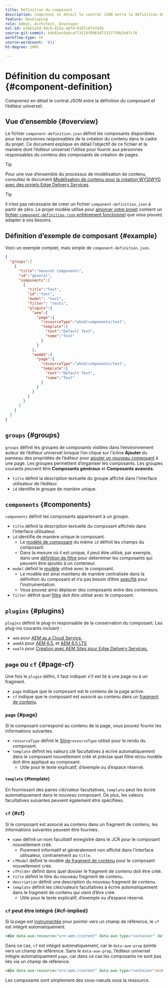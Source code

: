 ```yaml
---
title: Définition du composant
description: Comprenez en détail le contrat JSON entre la définition du composant et l’éditeur universel.
feature: Developing
role: Admin, Architect, Developer
exl-id: e1bb1a54-50c0-412a-a8fd-8167c6f47d2b
source-git-commit: b4e61ec6abcaf73119f8963d72317759b2bd7c76
workflow-type: ht
source-wordcount: '611'
ht-degree: 100%

---
```


# Définition du composant {#component-definition}

Comprenez en détail le contrat JSON entre la définition du composant et l’éditeur universel.

## Vue d’ensemble {#overview}

Le fichier `component-definition.json` définit les composants disponibles pour les personnes responsables de la création du contenu dans le cadre du projet. Ce document explique en détail l’objectif de ce fichier et la manière dont l’éditeur universel l’utilise pour fournir aux personnes responsables du contenu des composants de création de pages.

>[!TIP]
>
>Pour une vue d’ensemble du processus de modélisation de contenu, consultez le document [Modélisation de contenu pour la création WYSIWYG avec des projets Edge Delivery Services](https://www.aem.live/developer/component-model-definitions).

>[!TIP]
>
>Il n’est pas nécessaire de créer un fichier `component-definition.json` à partir de zéro. Le projet modèle utilisé pour [ amorcer votre projet](https://www.aem.live/developer/ue-tutorial) contient un [fichier `component-definition.json` entièrement fonctionnel](https://github.com/adobe-rnd/aem-boilerplate-xwalk/blob/main/component-definition.json) que vous pouvez adapter à vos besoins.

## Définition d’exemple de composant {#example}

Voici un exemple complet, mais simple de `component-definition.json`.

```json
{
  "groups":[
    {
      "title":"General Components",
      "id":"general",
      "components":[
        {
          "title":"Text",
          "id":"text",
          "model": "text",
          "filter": "texts",
          "plugins":{
            "aem":{
              "page":{
                "resourceType":"wknd/components/text",
                "template":{
                  "text":"Default Text",
                  "name":"Text"
                }
              }
            },
            "aem65":{
              "page":{
                "resourceType":"wknd/components/text",
                "template":{
                  "text":"Default Text",
                  "name":"Text"
                }
              }
            }
          }
        }
      ]
    }
  ]
}
```

## `groups` {#groups}

`groups` définit les groupes de composants visibles dans l’environnement auteur de l’éditeur universel lorsque l’on clique sur l’icône **Ajouter** du panneau des propriétés de l’éditeur pour [ajouter un nouveau composant](/help/sites-cloud/authoring/universal-editor/authoring.md#adding-components) à une page. Les groupes permettent d’organiser les composants. Les groupes courants peuvent être **Composants généraux** et **Composants avancés**.

* `title` définit la description textuelle du groupe affiché dans l’interface utilisateur de l’éditeur.
* `id` identifie le groupe de manière unique.

## `components` {#components}

`components` définit les composants appartenant à un groupe.

* `title` définit la description textuelle du composant affichée dans l’interface utilisateur.
* `id` identifie de manière unique le composant.
   * Le [modèle de composant](/help/implementing/universal-editor/field-types.md#model-structure) du même `id` définit les champs du composant.
   * Dans la mesure où il est unique, il peut être utilisé, par exemple, dans une [définition de filtre](/help/implementing/universal-editor/filtering.md) pour déterminer les composants qui peuvent être ajoutés à un conteneur.
* `model` définit le [modèle](/help/implementing/universal-editor/field-types.md#model-structure) utilisé avec le composant.
   * Le modèle est ainsi maintenu de manière centralisée dans la définition du composant et n’a pas besoin d’être [spécifié](/help/implementing/universal-editor/field-types.md#instrumentation) pour l’instrumentation.
   * Vous pouvez ainsi déplacer des composants entre des conteneurs.
* `filter` définit quel [ filtre](/help/implementing/universal-editor/filtering.md) doit être utilisé avec le composant.

## `plugins` {#plugins}

`plugins` définit le plug-in responsable de la conservation du composant. Les plug-ins courants incluent :

* `aem` pour [AEM as a Cloud Service.](https://experienceleague.adobe.com/fr/docs/experience-manager-cloud-service)
* `aem65` pour [AEM 6.5.](https://experienceleague.adobe.com/fr/docs/experience-manager-65) et [AEM 6.5 LTS](https://experienceleague.adobe.com/fr/docs/experience-manager-65-lts)
* `xwalk` pour [Création avec AEM Sites pour Edge Delivery Services.](https://www.aem.live/developer/ue-tutorial)

## `page` ou `cf` {#page-cf}

Une fois le `plugin` défini, il faut indiquer s’il est lié à une page ou à un fragment.

* `page` indique que le composant est le contenu de la page active.
* `cf` indique que le composant est associé au contenu dans un [fragment de contenu](/help/assets/content-fragments/content-fragments.md).

### `page` {#page}

Si le composant correspond au contenu de la page, vous pouvez fournir les informations suivantes.

* `resourceType` définit le [Sling](/help/implementing/developing/introduction/sling-cheatsheet.md)`resourceType` utilisé pour le rendu du composant.
* `template` définit les valeurs clé facultatives à écrire automatiquement dans le composant nouvellement créé et précise quel filtre et/ou modèle doit être appliqué au composant.
   * Utile pour le texte explicatif, d’exemple ou d’espace réservé.

#### `template` {#template}

En fournissant des paires clé/valeur facultatives, `template` peut les écrire automatiquement dans le nouveau composant. De plus, les valeurs facultatives suivantes peuvent également être spécifiées.

### `cf` {#cf}

Si le composant est associé au contenu dans un fragment de contenu, les informations suivantes peuvent être fournies.

* `name` définit un nom facultatif enregistré dans le JCR pour le composant nouvellement créé.
   * Purement informatif et généralement non affiché dans l’interface utilisateur, contrairement au `title`.
* `cfModel` définit le modèle [ de fragment de contenu](/help/assets/content-fragments/content-fragments-models.md) pour le composant nouvellement créé.
* `cfFolder` définit dans quel dossier le fragment de contenu doit être créé.
* `title` définit le titre du nouveau fragment de contenu.
* `description` définit une description du nouveau fragment de contenu.
* `template` définit les clés/valeurs facultatives à écrire automatiquement dans le fragment de contenu qui vient d’être créé.
   * Utile pour le texte explicatif, d’exemple ou d’espace réservé.

### `cf` peut être intégré {#cf-implied}

Si la page est [instrumentée](/help/implementing/universal-editor/getting-started.md#instrument-page) pour pointer vers un champ de référence, le `cf` est intégré automatiquement.

```html
<div data-aue-resource="urn:aem:/content" data-aue-type="container" data-aue-prop="field"></div>
```

Dans ce cas, `cf` est intégré automatiquement, car le `data-aue-prop` pointe vers un champ de référence. Sans le `data-aue-prop`, l’éditeur universel intègre automatiquement `page`, car dans ce cas les composants ne sont pas liés via un champ de référence.

```html
<div data-aue-resource="urn:aem:/content" data-aue-type="container"></div>
```

Les composants sont simplement des sous-nœuds sous la ressource.
